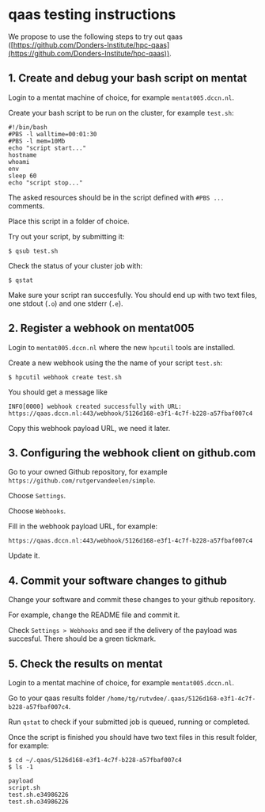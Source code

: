 # qaas testing instructions

We propose to use the following steps to try out qaas
([https://github.com/Donders-Institute/hpc-qaas](https://github.com/Donders-Institute/hpc-qaas)).

## 1. Create and debug your bash script on mentat

Login to a mentat machine of choice, for example `mentat005.dccn.nl`.

Create your bash script to be run on the cluster, for example `test.sh`:
```
#!/bin/bash
#PBS -l walltime=00:01:30
#PBS -l mem=10Mb
echo "script start..."
hostname
whoami
env
sleep 60
echo "script stop..."
```
The asked resources should be in the script defined with `#PBS ...` comments.

Place this script in a folder of choice.

Try out your script, by submitting it:
```
$ qsub test.sh
```

Check the status of your cluster job with:
```
$ qstat
```
Make sure your script ran succesfully.
You should end up with two text files, one stdout (`.o`) and one stderr (`.e`).

## 2. Register a webhook on mentat005

Login to `mentat005.dccn.nl` where the new `hpcutil` tools are installed.

Create a new webhook using the the name of your script `test.sh`:
```
$ hpcutil webhook create test.sh 
```

You should get a message like
```
INFO[0000] webhook created successfully with URL: https://qaas.dccn.nl:443/webhook/5126d168-e3f1-4c7f-b228-a57fbaf007c4
```
Copy this webhook payload URL, we need it later.

## 3. Configuring the webhook client on github.com

Go to your owned Github repository, for example `https://github.com/rutgervandeelen/simple`.

Choose `Settings`.

Choose `Webhooks`.

Fill in the webhook payload URL, for example:
```
https://qaas.dccn.nl:443/webhook/5126d168-e3f1-4c7f-b228-a57fbaf007c4
```

Update it.

## 4. Commit your software changes to github

Change your software and commit these changes to your github repository.

For example, change the README file and commit it.

Check `Settings > Webhooks` and see if the delivery of the payload was succesful.
There should be a green tickmark.

## 5. Check the results on mentat

Login to a mentat machine of choice, for example `mentat005.dccn.nl`.

Go to your qaas results folder `/home/tg/rutvdee/.qaas/5126d168-e3f1-4c7f-b228-a57fbaf007c4`.

Run `qstat` to check if your submitted job is queued, running or completed.

Once the script is finished you should have two text files in this result folder, for example:

```
$ cd ~/.qaas/5126d168-e3f1-4c7f-b228-a57fbaf007c4
$ ls -1

payload
script.sh
test.sh.e34986226
test.sh.o34986226
```